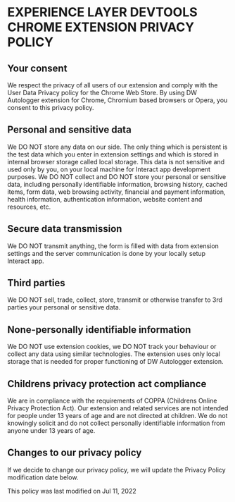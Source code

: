 # EXPERIENCE LAYER DEVTOOLS CHROME EXTENSION PRIVACY POLICY

## Your consent
We respect the privacy of all users of our extension and comply with the User Data Privacy policy for the Chrome Web Store. By using DW Autologger extension for Chrome, Chromium based browsers or Opera, you consent to this privacy policy.

## Personal and sensitive data
We DO NOT store any data on our side. The only thing which is persistent is the test data which you enter in extension settings and which is stored in internal browser storage called local storage. This data is not sensitive and used only by you, on your local machine for Interact app development purposes. We DO NOT collect and DO NOT store your personal or sensitive data, including personally identifiable information, browsing history, cached items, form data, web browsing activity, financial and payment information, health information, authentication information, website content and resources, etc.

## Secure data transmission
We DO NOT transmit anything, the form is filled with data from extension settings and the server communication is done by your locally setup Interact app.

## Third parties
We DO NOT sell, trade, collect, store, transmit or otherwise transfer to 3rd parties your personal or sensitive data.

## None-personally identifiable information
We DO NOT use extension cookies, we DO NOT track your behaviour or collect any data using similar technologies. The extension uses only local storage that is needed for proper functioning of DW Autologger extension.

## Childrens privacy protection act compliance
We are in compliance with the requirements of COPPA (Childrens Online Privacy Protection Act). Our extension and related services are not intended for people under 13 years of age and are not directed at children. We do not knowingly solicit and do not collect personally identifiable information from anyone under 13 years of age.

## Changes to our privacy policy
If we decide to change our privacy policy, we will update the Privacy Policy modification date below.

This policy was last modified on Jul 11, 2022
